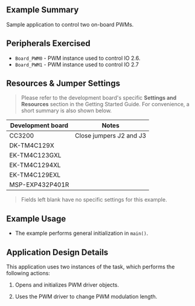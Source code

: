 ## Example Summary

Sample application to control two on-board PWMs.

## Peripherals Exercised

* `Board_PWM0` - PWM instance used to control IO 2.6.
* `Board_PWM1` - PWM instance used to control IO 2.7

## Resources & Jumper Settings

> Please refer to the development board's specific __Settings and Resources__
section in the Getting Started Guide. For convenience, a short summary is also
shown below.

| Development board | Notes                                                  |
| ----------------- | ---------                                              |
| CC3200            | Close jumpers J2 and J3                                |
| DK-TM4C129X       |                                                        |
| EK-TM4C123GXL     |                                                        |
| EK-TM4C1294XL     |                                                        |
| EK-TM4C129EXL     |                                                        |
| MSP-EXP432P401R   |                                                        |

> Fields left blank have no specific settings for this example.

## Example Usage

* The example performs general initialization in `main()`.

## Application Design Details

This application uses two instances of the task, which performs the following actions:

1. Opens and initializes PWM driver objects.

2. Uses the PWM driver to change PWM modulation length.
